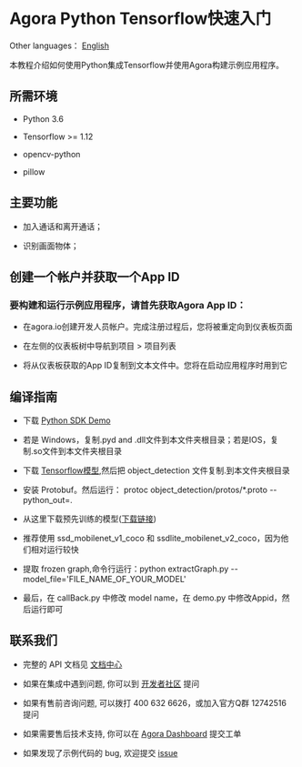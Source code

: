 # Agora Python Tensorflow快速入门
Other languages： [English](https://github.com/AgoraIO-Community/Agora-Python-Tensorflow-Demo)

本教程介绍如何使用Python集成Tensorflow并使用Agora构建示例应用程序。

## 所需环境
* Python 3.6

* Tensorflow >= 1.12

* opencv-python

* pillow

## 主要功能
* 加入通话和离开通话；

* 识别画面物体；

## 创建一个帐户并获取一个App ID
### 要构建和运行示例应用程序，请首先获取Agora App ID：

* 在agora.io创建开发人员帐户。完成注册过程后，您将被重定向到仪表板页面

* 在左侧的仪表板树中导航到项目 > 项目列表

* 将从仪表板获取的App ID复制到文本文件中。您将在启动应用程序时用到它

## 编译指南
* 下载 [Python SDK Demo](https://github.com/AgoraIO-Community/Agora-Python-SDK) 

* 若是 Windows，复制.pyd and .dll文件到本文件夹根目录；若是IOS，复制.so文件到本文件夹根目录

* 下载 [Tensorflow模型](https://github.com/tensorflow/models),然后把 object_detection 文件复制.到本文件夹根目录

* 安装 Protobuf。然后运行： protoc object_detection/protos/*.proto --python_out=.

* 从这里下载预先训练的模型([下载链接](https://github.com/tensorflow/models/blob/master/research/object_detection/g3doc/detection_model_zoo.md))

* 推荐使用 ssd_mobilenet_v1_coco 和 ssdlite_mobilenet_v2_coco，因为他们相对运行较快

* 提取 frozen graph,命令行运行：python extractGraph.py --model_file='FILE_NAME_OF_YOUR_MODEL'

* 最后，在 callBack.py 中修改 model name，在 demo.py 中修改Appid，然后运行即可

## 联系我们

- 完整的 API 文档见 [文档中心](https://docs.agora.io/cn/)

- 如果在集成中遇到问题, 你可以到 [开发者社区](https://dev.agora.io/cn/) 提问

- 如果有售前咨询问题, 可以拨打 400 632 6626，或加入官方Q群 12742516 提问

- 如果需要售后技术支持, 你可以在 [Agora Dashboard](https://dashboard.agora.io) 提交工单

- 如果发现了示例代码的 bug, 欢迎提交 [issue](https://github.com/AgoraIO-Community/Agora-Python-Tensorflow-Demo/issues)






